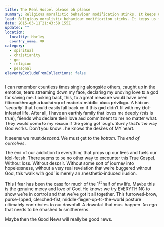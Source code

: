 ```yaml
---
title: The Real Gospel please oh please
summary: Religious moralistic behaviour modification stinks. It keeps us from encountering the True Gospel.
lead: Religious moralistic behaviour modification stinks. It keeps us from encountering the True Gospel. I for one am questioning whether I ever really encountered this True Gospel or was I just caught up in a feel-good club &mdash; (which I liked very much by the way) &mdash; but had no real effect in exposing my very real need for a saviour.
date: 2015-03-11T21:43:58.155Z
updated: ""
location:
  locality: Horley
  country_name: UK
category:
  - spiritual
  - christianity
  - god
  - religion
  - personal
eleventyExcludeFromCollections: false
---
```


I can remember countless times singing alongside others, caught up in the emotion, tears streaming down my face, declaring my undying love to a god for saving me. Looking back, this, to a great measure would have been filtered through a backdrop of material middle-class privilege. A hidden ‘*security*’ that I could easily fall back on if this god didn’t fit with my idol-infested life. After all, I have an earthly family that loves me deeply (this is true), friends who declare their love and commitment to me no matter what. They would come to my rescue if the going got tough. Surely that’s the way God works. Don’t you know&hellip; he knows the desires of MY heart.

It seems we must *descend*. We must get to the *bottom*. The *end of ourselves*.

The end of our addiction to everything that props up our lives and fuels our idol-fetish. There seems to be no other way to encounter this True Gospel. Without loss. Without despair. Without some sort of journey into hopelessness, without a very real revelation that we’re buggered without God, this ‘walk with god’ is merely an anesthetic-induced illusion.

This I fear has been the case for much of the 1<sup>st</sup> half of my life. Maybe this is the genuine mercy and love of God. He knows we try EVERYTHING to show we’re in control and that we’ve got it all together. This furrowed-brow, purse-lipped, clenched-fist, middle-finger-up-to-the-world posture ultimately contributes to our downfall. A downfall that must happen. An ego that needs to be smashed to smithereens.

Maybe then the Good News will really be good news.
